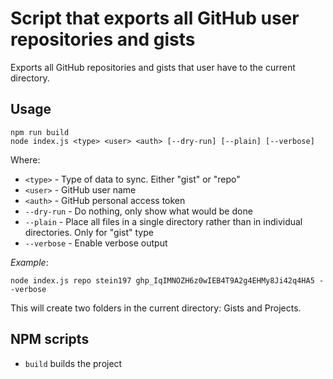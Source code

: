 # Script that exports all GitHub user repositories and gists
Exports all GitHub repositories and gists that user have to the current directory.

## Usage
```
npm run build
node index.js <type> <user> <auth> [--dry-run] [--plain] [--verbose]
```
Where:
- `<type>` - Type of data to sync. Either "gist" or "repo"
- `<user>` - GitHub user name
- `<auth>` - GitHub personal access token
- `--dry-run` - Do nothing, only show what would be done
- `--plain` - Place all files in a single directory rather than in individual directories. Only for "gist" type
- `--verbose` - Enable verbose output

*Example*:
```
node index.js repo stein197 ghp_IqIMNOZH6z0wIEB4T9A2g4EHMy8Ji42q4HA5 --verbose
```

This will create two folders in the current directory: Gists and Projects.

## NPM scripts
- `build` builds the project
